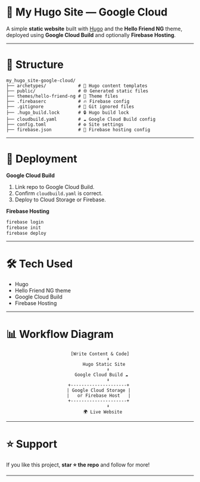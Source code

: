 # 📄 My Hugo Site — Google Cloud

A simple **static website** built with [Hugo](https://gohugo.io/) and the **Hello Friend NG** theme, deployed using **Google Cloud Build** and optionally **Firebase Hosting**.

---

# 📂 Structure

```
my_hugo_site-google-cloud/
├── archetypes/            # 📝 Hugo content templates
├── public/                # 🌐 Generated static files
├── themes/hello-friend-ng # 🎨 Theme files
├── .firebaserc            # 🔥 Firebase config
├── .gitignore             # 🚫 Git ignored files
├── .hugo_build.lock       # 🔒 Hugo build lock
├── cloudbuild.yaml        # ☁️ Google Cloud Build config
├── config.toml            # ⚙️ Site settings
├── firebase.json          # 📄 Firebase hosting config
```

---

# 🚀 Deployment

**Google Cloud Build**

1. Link repo to Google Cloud Build.
2. Confirm `cloudbuild.yaml` is correct.
3. Deploy to Cloud Storage or Firebase.

**Firebase Hosting**

```bash
firebase login
firebase init
firebase deploy
```

---

# 🛠️ Tech Used

* Hugo
* Hello Friend NG theme
* Google Cloud Build
* Firebase Hosting

---

# 📊 Workflow Diagram

<div align="center">

      [Write Content & Code]  
            ⬇  
         Hugo Static Site  
            ⬇  
       Google Cloud Build ☁️  
            ⬇  
     +---------------------+  
     | Google Cloud Storage |  
     |   or Firebase Host   |  
     +---------------------+  
            ⬇  
        🌍 Live Website  

</div>


---

# ⭐ Support

If you like this project, **star ⭐ the repo** and follow for more!

---

